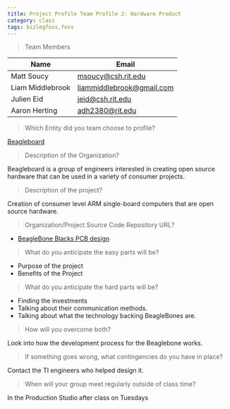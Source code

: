 ```yaml
---
title: Project Profile Team Profile 2: Hardware Product
category: class
tags: bizlegfoss,foss
---
```


> Team Members

| Name             | Email                       |
|------------------|-----------------------------|
| Matt Soucy       | <msoucy@csh.rit.edu>        |
| Liam Middlebrook | <liammiddlebrook@gmail.com> |
| Julien Eid       | <jeid@csh.rit.edu>          |
| Aaron Herting    | <adh2380@rit.edu>           |


> Which Entity did you team choose to profile?

[Beagleboard](http://beagleboard.org/)

> Description of the Organization?

Beagleboard is a group of engineers interested in creating open source hardware that can be used in a variety of consumer projects.

> Description of the project?

Creation of consumer level ARM single-board computers that are open source hardware.

> Organization/Project Source Code Repository URL?

- [BeagleBone Blacks PCB design](https://upverter.com/Beagle/afdfe0be7c0bcec5/BeagleBoneBlack/)

> What do you anticipate the easy parts will be?

- Purpose of the project
- Benefits of the Project

> What do you anticipate the hard parts will be?

- Finding the investments
- Talking about their communication methods.
- Talking about what the technology backing BeagleBones are.

> How will you overcome both?

Look into how the development process for the Beaglebone works.

> If something goes wrong, what contingencies do you have in place?

Contact the TI engineers who helped design it.

> When will your group meet regularly outside of class time?

In the Production Studio after class on Tuesdays

